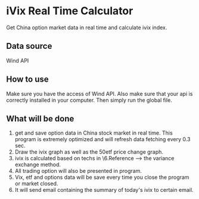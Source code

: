 # iVix Real Time Calculator
Get China option market data in real time and calculate ivix index.

## Data source
Wind API

## How to use
Make sure you have the access of Wind API. Also make sure that your api is correctly installed in your computer.
Then simply run the global file.

## What will be done
1. get and save option data in China stock market in real time. This program is extremely optimized and will refresh data fetching every 0.3 sec.
2. Draw the ivix graph as well as the 50etf price change graph.
3. ivix is calculated based on techs in \6.Reference --> the variance exchange method.
4. All trading option will also be presented in program.
5. Vix, etf and options data will be save every time you close the program or market closed.
6. It will send email containing the summary of today's ivix to certain email.
